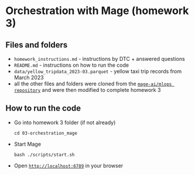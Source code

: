 # Orchestration with Mage (homework 3)
## Files and folders
- `homework_instructions.md` - instructions by DTC + answered questions
- `README.md` - instructions on how to run the code
- `data/yellow_tripdata_2023-03.parquet` - yellow taxi trip records from March 2023 
- all the other files and folders were cloned from the [`mage-ai/mlops repository`](https://github.com/mage-ai/mlops/tree/53f8da36be990f329c908e8a6ab4027098f7ec4e) and were then modified to complete homework 3

## How to run the code
- Go into homework 3 folder (if not already)
    ```
    cd 03-orchestration_mage
    ```
- Start Mage
    ```
    bash ./scripts/start.sh
    ```
- Open [`http://localhost:6789`](http://localhost:6789) in your browser



